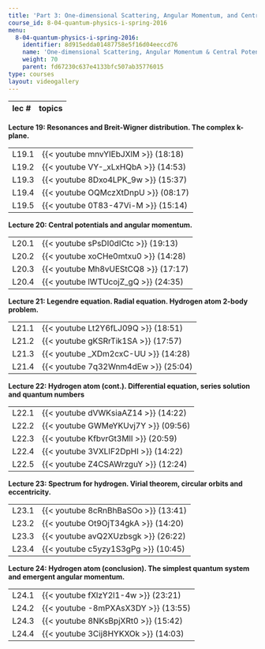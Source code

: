 ```yaml
---
title: 'Part 3: One-dimensional Scattering, Angular Momentum, and Central Potentials'
course_id: 8-04-quantum-physics-i-spring-2016
menu:
  8-04-quantum-physics-i-spring-2016:
    identifier: 8d915edda01487758e5f16d04eeccd76
    name: 'One-dimensional Scattering, Angular Momentum & Central Potentials'
    weight: 70
    parent: fd67230c637e4133bfc507ab35776015
type: courses
layout: videogallery
---
```

  
| lec # | topics |
| --- | --- |

**Lecture 19: Resonances and Breit-Wigner distribution. The complex k-plane.**

| | |
| --- | --- |
| L19.1 | {{< youtube mnvYIEbJXlM >}} (18:18) |
| L19.2 | {{< youtube VY-\_xLxHQbA >}} (14:53) |
| L19.3 | {{< youtube 8Dxo4LPK\_9w >}} (15:37) |
| L19.4 | {{< youtube OQMczXtDnpU >}} (08:17) |
| L19.5 | {{< youtube 0T83-47Vi-M >}} (15:14) |

**Lecture 20: Central potentials and angular momentum.**

| | |
| --- | --- |
| L20.1 | {{< youtube sPsDI0dICtc >}} (19:13) |
| L20.2 | {{< youtube xoCHe0mtxu0 >}} (14:28) |
| L20.3 | {{< youtube Mh8vUEStCQ8 >}} (17:17) |
| L20.4 | {{< youtube lWTUcojZ\_gQ >}} (24:35) |

**Lecture 21: Legendre equation. Radial equation. Hydrogen atom 2-body problem.**

| | |
| --- | --- |
| L21.1 | {{< youtube Lt2Y6fLJ09Q >}} (18:51) |
| L21.2 | {{< youtube gKSRrTik1SA >}} (17:57) |
| L21.3 | {{< youtube \_XDm2cxC-UU >}} (14:28) |
| L21.4 | {{< youtube 7q32Wnm4dEw >}} (25:04) |

**Lecture 22: Hydrogen atom (cont.). Differential equation, series solution and quantum numbers**

| | |
| --- | --- |
| L22.1 | {{< youtube dVWKsiaAZ14 >}} (14:22) |
| L22.2 | {{< youtube GWMeYKUvj7Y >}} (09:56) |
| L22.3 | {{< youtube KfbvrGt3MlI >}} (20:59) |
| L22.4 | {{< youtube 3VXLIF2DpHI >}} (14:22) |
| L22.5 | {{< youtube Z4CSAWrzguY >}} (12:24) |

**Lecture 23: Spectrum for hydrogen. Virial theorem, circular orbits and eccentricity.**

| | |
| --- | --- |
| L23.1 | {{< youtube 8cRnBhBaSOo >}} (13:41) |
| L23.2 | {{< youtube Ot9OjT34gkA >}} (14:20) |
| L23.3 | {{< youtube avQ2XUzbsgk >}} (26:22) |
| L23.4 | {{< youtube c5yzy1S3gPg >}} (10:45) |

**Lecture 24: Hydrogen atom (conclusion). The simplest quantum system and emergent angular momentum.**

| | |
| --- | --- |
| L24.1 | {{< youtube fXlzY2l1-4w >}} (23:21) |
| L24.2 | {{< youtube -8mPXAsX3DY >}} (13:55) |
| L24.3 | {{< youtube 8NKsBpjXRt0 >}} (15:42) |
| L24.4 | {{< youtube 3Cij8HYKXOk >}} (14:03)